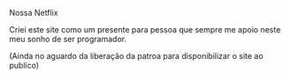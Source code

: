 Nossa Netflix 

Criei este site como um presente para pessoa que sempre me apoio neste meu sonho de ser programador.

(Ainda no aguardo da liberação da patroa para disponibilizar o site ao publico)
